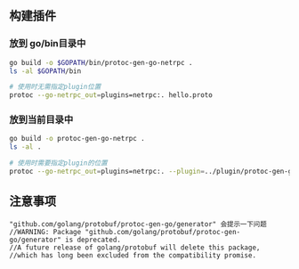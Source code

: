 ## 构建插件


### 放到 go/bin目录中
```bash
go build -o $GOPATH/bin/protoc-gen-go-netrpc .
ls -al $GOPATH/bin

# 使用时无需指定plugin位置
protoc --go-netrpc_out=plugins=netrpc:. hello.proto
```

### 放到当前目录中
```bash
go build -o protoc-gen-go-netrpc .
ls -al .

# 使用时需要指定plugin的位置
protoc --go-netrpc_out=plugins=netrpc:. --plugin=../plugin/protoc-gen-go-netrpc hello.proto
```


## 注意事项

	"github.com/golang/protobuf/protoc-gen-go/generator" 会提示一下问题
	//WARNING: Package "github.com/golang/protobuf/protoc-gen-go/generator" is deprecated.
	//A future release of golang/protobuf will delete this package,
	//which has long been excluded from the compatibility promise.
